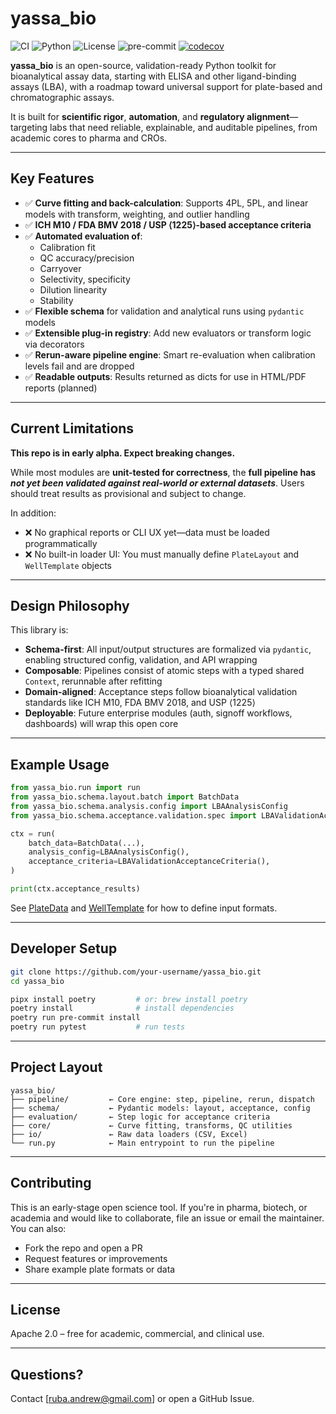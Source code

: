 # yassa_bio

![CI](https://github.com/andrewruba/yassa_bio/actions/workflows/ci.yaml/badge.svg)
![Python](https://img.shields.io/badge/python-3.13-blue)
![License](https://img.shields.io/badge/license-Apache--2.0-green)
![pre-commit](https://img.shields.io/badge/pre--commit-enabled-brightgreen)
[![codecov](https://codecov.io/gh/andrewruba/yassa_bio/branch/main/graph/badge.svg)](https://codecov.io/gh/andrewruba/yassa_bio)

**yassa_bio** is an open-source, validation-ready Python toolkit for bioanalytical assay data, starting with ELISA and other ligand-binding assays (LBA), with a roadmap toward universal support for plate-based and chromatographic assays.

It is built for **scientific rigor**, **automation**, and **regulatory alignment**—targeting labs that need reliable, explainable, and auditable pipelines, from academic cores to pharma and CROs.

---

## Key Features

- ✅ **Curve fitting and back-calculation**: Supports 4PL, 5PL, and linear models with transform, weighting, and outlier handling
- ✅ **ICH M10 / FDA BMV 2018 / USP ⟨1225⟩-based acceptance criteria**
- ✅ **Automated evaluation of**:
  - Calibration fit
  - QC accuracy/precision
  - Carryover
  - Selectivity, specificity
  - Dilution linearity
  - Stability
- ✅ **Flexible schema** for validation and analytical runs using `pydantic` models
- ✅ **Extensible plug-in registry**: Add new evaluators or transform logic via decorators
- ✅ **Rerun-aware pipeline engine**: Smart re-evaluation when calibration levels fail and are dropped
- ✅ **Readable outputs**: Results returned as dicts for use in HTML/PDF reports (planned)

---

## Current Limitations

**This repo is in early alpha. Expect breaking changes.**

While most modules are **unit-tested for correctness**, the **full pipeline has *not yet been validated against real-world or external datasets***. Users should treat results as provisional and subject to change.

In addition:

- ❌ No graphical reports or CLI UX yet—data must be loaded programmatically
- ❌ No built-in loader UI: You must manually define `PlateLayout` and `WellTemplate` objects

---

## Design Philosophy

This library is:

- **Schema-first**: All input/output structures are formalized via `pydantic`, enabling structured config, validation, and API wrapping
- **Composable**: Pipelines consist of atomic steps with a typed shared `Context`, rerunnable after refitting
- **Domain-aligned**: Acceptance steps follow bioanalytical validation standards like ICH M10, FDA BMV 2018, and USP ⟨1225⟩
- **Deployable**: Future enterprise modules (auth, signoff workflows, dashboards) will wrap this open core

---

## Example Usage

```python
from yassa_bio.run import run
from yassa_bio.schema.layout.batch import BatchData
from yassa_bio.schema.analysis.config import LBAAnalysisConfig
from yassa_bio.schema.acceptance.validation.spec import LBAValidationAcceptanceCriteria

ctx = run(
    batch_data=BatchData(...),
    analysis_config=LBAAnalysisConfig(),
    acceptance_criteria=LBAValidationAcceptanceCriteria(),
)

print(ctx.acceptance_results)
````

See [PlateData](src/yassa_bio/schema/layout/plate.py) and [WellTemplate](src/yassa_bio/schema/layout/well.py) for how to define input formats.

---

## Developer Setup

```bash
git clone https://github.com/your-username/yassa_bio.git
cd yassa_bio

pipx install poetry         # or: brew install poetry
poetry install              # install dependencies
poetry run pre-commit install
poetry run pytest           # run tests
```

---

## Project Layout

```
yassa_bio/
├── pipeline/         ← Core engine: step, pipeline, rerun, dispatch
├── schema/           ← Pydantic models: layout, acceptance, config
├── evaluation/       ← Step logic for acceptance criteria
├── core/             ← Curve fitting, transforms, QC utilities
├── io/               ← Raw data loaders (CSV, Excel)
└── run.py            ← Main entrypoint to run the pipeline
```

---

## Contributing

This is an early-stage open science tool. If you're in pharma, biotech, or academia and would like to collaborate, file an issue or email the maintainer. You can also:

* Fork the repo and open a PR
* Request features or improvements
* Share example plate formats or data

---

## License

Apache 2.0 – free for academic, commercial, and clinical use.

---

## Questions?

Contact \[[ruba.andrew@gmail.com](mailto:ruba.andrew@gmail.com)] or open a GitHub Issue.
